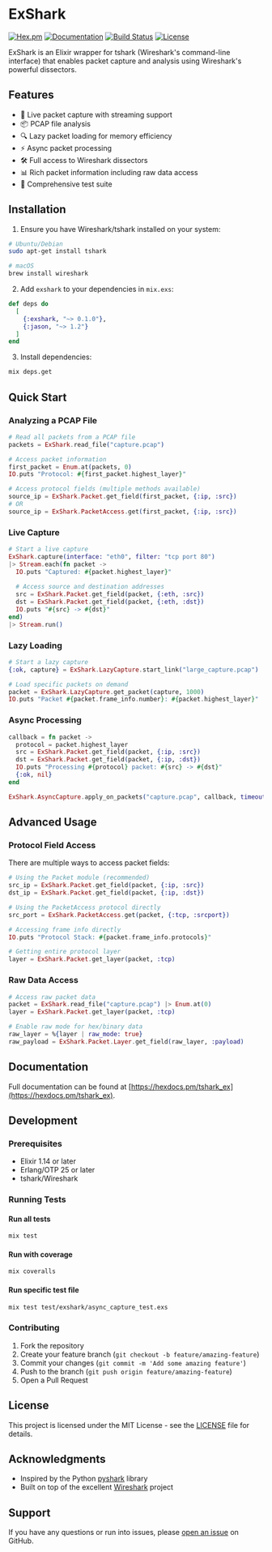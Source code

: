 # ExShark

[![Hex.pm](https://img.shields.io/hexpm/v/exshark.svg)](https://hex.pm/packages/exshark)
[![Documentation](https://img.shields.io/badge/docs-hexpm-blue.svg)](https://hexdocs.pm/exshark)
[![Build Status](https://github.com/ryankshah/exshark/workflows/CI/badge.svg)](https://github.com/ryankshah/exshark/actions)
[![License](https://img.shields.io/badge/license-MIT-blue.svg)](LICENSE)

ExShark is an Elixir wrapper for tshark (Wireshark's command-line interface) that enables packet capture and analysis using Wireshark's powerful dissectors.

## Features

- 🚀 Live packet capture with streaming support
- 📦 PCAP file analysis
- 🔍 Lazy packet loading for memory efficiency
- ⚡ Async packet processing
- 🛠 Full access to Wireshark dissectors
- 📊 Rich packet information including raw data access
- 🧪 Comprehensive test suite

## Installation

1. Ensure you have Wireshark/tshark installed on your system:

```bash
# Ubuntu/Debian
sudo apt-get install tshark

# macOS
brew install wireshark
```

2. Add `exshark` to your dependencies in `mix.exs`:

```elixir
def deps do
  [
    {:exshark, "~> 0.1.0"},
    {:jason, "~> 1.2"}
  ]
end
```

3. Install dependencies:

```bash
mix deps.get
```

## Quick Start

### Analyzing a PCAP File

```elixir
# Read all packets from a PCAP file
packets = ExShark.read_file("capture.pcap")

# Access packet information
first_packet = Enum.at(packets, 0)
IO.puts "Protocol: #{first_packet.highest_layer}"

# Access protocol fields (multiple methods available)
source_ip = ExShark.Packet.get_field(first_packet, {:ip, :src})
# OR
source_ip = ExShark.PacketAccess.get(first_packet, {:ip, :src})
```

### Live Capture

```elixir
# Start a live capture
ExShark.capture(interface: "eth0", filter: "tcp port 80")
|> Stream.each(fn packet ->
  IO.puts "Captured: #{packet.highest_layer}"
  
  # Access source and destination addresses
  src = ExShark.Packet.get_field(packet, {:eth, :src})
  dst = ExShark.Packet.get_field(packet, {:eth, :dst})
  IO.puts "#{src} -> #{dst}"
end)
|> Stream.run()
```

### Lazy Loading

```elixir
# Start a lazy capture
{:ok, capture} = ExShark.LazyCapture.start_link("large_capture.pcap")

# Load specific packets on demand
packet = ExShark.LazyCapture.get_packet(capture, 1000)
IO.puts "Packet #{packet.frame_info.number}: #{packet.highest_layer}"
```

### Async Processing

```elixir
callback = fn packet ->
  protocol = packet.highest_layer
  src = ExShark.Packet.get_field(packet, {:ip, :src})
  dst = ExShark.Packet.get_field(packet, {:ip, :dst})
  IO.puts "Processing #{protocol} packet: #{src} -> #{dst}"
  {:ok, nil}
end

ExShark.AsyncCapture.apply_on_packets("capture.pcap", callback, timeout: 5000)
```

## Advanced Usage

### Protocol Field Access

There are multiple ways to access packet fields:

```elixir
# Using the Packet module (recommended)
src_ip = ExShark.Packet.get_field(packet, {:ip, :src})
dst_ip = ExShark.Packet.get_field(packet, {:ip, :dst})

# Using the PacketAccess protocol directly
src_port = ExShark.PacketAccess.get(packet, {:tcp, :srcport})

# Accessing frame info directly
IO.puts "Protocol Stack: #{packet.frame_info.protocols}"

# Getting entire protocol layer
layer = ExShark.Packet.get_layer(packet, :tcp)
```

### Raw Data Access

```elixir
# Access raw packet data
packet = ExShark.read_file("capture.pcap") |> Enum.at(0)
layer = ExShark.Packet.get_layer(packet, :tcp)

# Enable raw mode for hex/binary data
raw_layer = %{layer | raw_mode: true}
raw_payload = ExShark.Packet.Layer.get_field(raw_layer, :payload)
```


## Documentation

Full documentation can be found at [https://hexdocs.pm/tshark_ex](https://hexdocs.pm/tshark_ex).

## Development

### Prerequisites

- Elixir 1.14 or later
- Erlang/OTP 25 or later
- tshark/Wireshark

### Running Tests

#### Run all tests
```bash
mix test
```

#### Run with coverage
```bash
mix coveralls
```

#### Run specific test file
```bash
mix test test/exshark/async_capture_test.exs
```

### Contributing

1. Fork the repository
2. Create your feature branch (`git checkout -b feature/amazing-feature`)
3. Commit your changes (`git commit -m 'Add some amazing feature'`)
4. Push to the branch (`git push origin feature/amazing-feature`)
5. Open a Pull Request

## License

This project is licensed under the MIT License - see the [LICENSE](LICENSE) file for details.

## Acknowledgments

- Inspired by the Python [pyshark](https://github.com/KimiNewt/pyshark) library
- Built on top of the excellent [Wireshark](https://www.wireshark.org/) project

## Support

If you have any questions or run into issues, please [open an issue](https://github.com/yourusername/tshark_ex/issues/new) on GitHub.